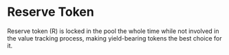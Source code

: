 # Reserve Token

Reserve token (R) is locked in the pool the whole time while not involved in the value tracking process, making yield-bearing tokens the best choice for it.
